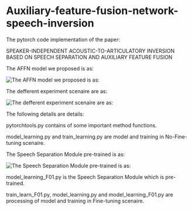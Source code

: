 # Auxiliary-feature-fusion-network-speech-inversion

The pytorch code implementation of the paper: 

SPEAKER-INDEPENDENT ACOUSTIC-TO-ARTICULATORY INVERSION BASED ON SPEECH SEPARATION AND AUXILIARY FEATURE FUSION

The AFFN model we proposed is as:

![The AFFN model we proposed is as:](https://github.com/JeSuisUnProgrammeur/auxiliary-feature-fusion-network-speech-inversion-/blob/main/figure1.jpg)


The defferent experiment scenaire are as:

![The defferent experiment scenaire are as:](https://github.com/JeSuisUnProgrammeur/AFFN/blob/main/Experiment%20setup.png)



The following details are details:

pytorchtools.py contains of some important method functions.

model_learning.py and train_learning.py are model and training in No-Fine-tuning scenaire.

The Speech Separation Module pre-trained is as:

![The Speech Separation Module pre-trained is as:](https://github.com/JeSuisUnProgrammeur/auxiliary-feature-fusion-network-speech-inversion-/blob/main/figure3.jpg)


model_learning_F01.py is the Speech Separation Module which is pre-trained.

train_learn_F01.py, model_learning.py and model_learning_F01.py are processing of model and training in Fine-tuning scenaire.
